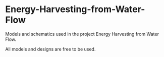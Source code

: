 # Energy-Harvesting-from-Water-Flow
Models and schematics used in the project Energy Harvesting from Water Flow.

All models and designs are free to be used.
